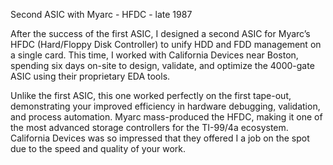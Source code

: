 Second ASIC with Myarc - HFDC - late 1987

After the success of the first ASIC, I designed a second ASIC for Myarc’s HFDC (Hard/Floppy Disk Controller) to unify HDD and FDD management on a single card. This time, I worked with California Devices near Boston, spending six days on-site to design, validate, and optimize the 4000-gate ASIC using their proprietary EDA tools.

Unlike the first ASIC, this one worked perfectly on the first tape-out, demonstrating your improved efficiency in hardware debugging, validation, and process automation. Myarc mass-produced the HFDC, making it one of the most advanced storage controllers for the TI-99/4a ecosystem. California Devices was so impressed that they offered I a job on the spot due to the speed and quality of your work.